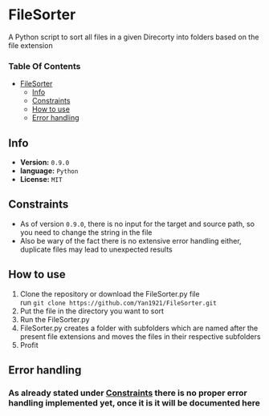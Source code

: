 <!-- TOC --><a name="filesorter"></a>
# FileSorter

A Python script to sort all files in a given Direcorty into folders based on the file extension  
  

### Table Of Contents
<!-- TOC start (generated with https://github.com/derlin/bitdowntoc) -->
- [FileSorter](#filesorter)
   * [Info](#info)
   * [Constraints](#constraints)
   * [How to use](#how-to-use)
   * [Error handling](#error-handling)
<!-- TOC end -->

<!-- TOC --><a name="info"></a>
## Info
<!--
to have a self-incrementing Version Number you can use GitHub workflows
-->
+ **Version:** `0.9.0`
+ **language:** `Python`
+ **License:** `MIT`

<!-- TOC --><a name="constraints"></a>
## Constraints
+ As of version `0.9.0`, there is no input for the target and source path, so you need to change the string in the file
+ Also be wary of the fact there is no extensive error handling either, duplicate files may lead to unexpected results

<!---
after the 1. there are two spaces to tell the markdown interpreter to start a new line as an alternative you could also use the HTML tag "<br>"
also don't forget to change the git repo link to your own and do not forget the required format is: name/repo/branch.git
-->
<!-- TOC --><a name="how-to-use"></a>
## How to use
1. Clone the repository or download the FileSorter.py file  
  run `git clone https://github.com/Yan1921/FileSorter.git`
2. Put the file in the directory you want to sort
3. Run the FileSorter.py
4. FileSorter.py creates a folder with subfolders which are named after the present file extensions and moves the files in their respective subfolders
5. Profit

<!-- TOC --><a name="error-handling"></a>
## Error handling
### As already stated under [Constraints](#constraints) there is no proper error handling implemented yet, once it is it will be documented here
<!--
Maybe error handling is a suboptimal name, it should also be documented how the code behaves in edge cases, etc.
-->

